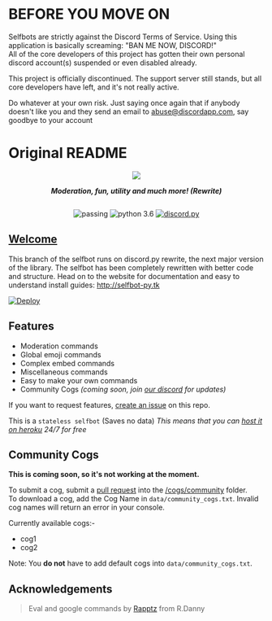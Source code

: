 # BEFORE YOU MOVE ON
Selfbots are strictly against the Discord Terms of Service. Using this application is basically screaming: "BAN ME NOW, DISCORD!"    
All of the core developers of this project has gotten their own personal discord account(s) suspended or even disabled already.

This project is officially discontinued. The support server still stands, but all core developers have left, and it's not really active. 

Do whatever at your own risk. Just saying once again that if anybody doesn't like you and they send an email to abuse@discordapp.com, say goodbye to your account

# Original README

<div align="center">
        <p> <img src="https://i.imgur.com/lBSqWgt.png"/> </p>
        <p><i><b>Moderation, fun, utility and much more! (Rewrite)</b></i></p>
	<p> 
		<a href="https://discord.gg/2B4UvKx"><img src="https://discordapp.com/api/guilds/376697605029101569/widget.png?style=banner2" alt="" /></a>
	</p>
	<p>	<img src="https://img.shields.io/badge/build-passing-brightgreen.svg?style=for-the-badge" alt="passing" /></a>
		<img src="https://img.shields.io/badge/python-3.6-brightgreen.svg?style=for-the-badge" alt="python 3.6" /></a>
		<a href="https://github.com/Rapptz/discord.py"><img src="https://img.shields.io/badge/discord-py-orange.svg?style=for-the-badge" alt="discord.py" /></a>
	</p>
</div> 

## [Welcome](http://selfbot-py.tk) 
This branch of the selfbot runs on discord.py rewrite, the next major version of the library. The selfbot has been completely rewritten with better code and structure. Head on to the website for documentation and easy to understand install guides: http://selfbot-py.tk

[![Deploy](https://www.herokucdn.com/deploy/button.png)](https://heroku.com/deploy?template=https://github.com/Barri2k18/selfbot.py/tree/rewrite)

## Features

* Moderation commands
* Global emoji commands
* Complex embed commands
* Miscellaneous commands 
* Easy to make your own commands
* Community Cogs *(coming soon, join [our discord](https://discord.gg/2B4UvKx) for updates)*

If you want to request features, [create an issue](https://github.com/verixx/selfbot/issues) on this repo.


This is a `stateless selfbot` (Saves no data) *This means that you can [host it on heroku](https://github.com/verixx/selfbot/wiki/Heroku) 24/7 for free*  

## Community Cogs

**This is coming soon, so it's not working at the moment.**

To submit a cog, submit a [pull request](https://github.com/verixx/selfbot.py/pulls) into the [/cogs/community](https://github.com/verixx/selfbot.py/tree/rewrite/cogs/community) folder.        
To download a cog, add the Cog Name in `data/community_cogs.txt`. Invalid cog names will return an error in your console.

Currently available cogs:-    
* cog1
* cog2

Note: You **do not** have to add default cogs into `data/community_cogs.txt`.

## Acknowledgements 

> Eval and google commands by [Rapptz](https://github.com/Rapptz) from R.Danny
